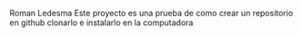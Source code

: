 Roman Ledesma
Este proyecto es una prueba de como crear un repositorio en github clonarlo e instalarlo en la computadora
 